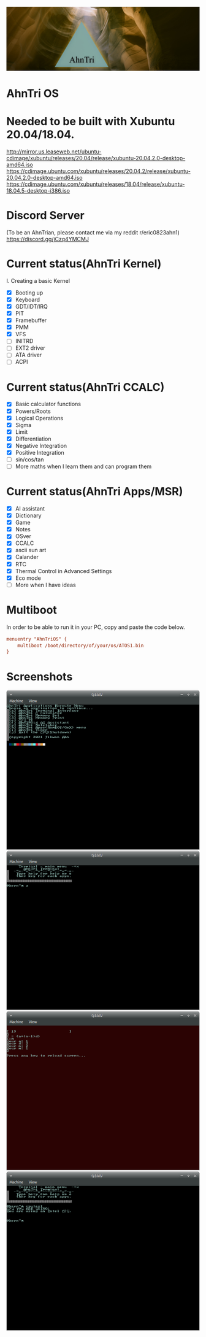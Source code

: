 ![AhnTriLogo](at.jpg)

# AhnTri OS

# Needed to be built with Xubuntu 20.04/18.04.
http://mirror.us.leaseweb.net/ubuntu-cdimage/xubuntu/releases/20.04/release/xubuntu-20.04.2.0-desktop-amd64.iso
https://cdimage.ubuntu.com/xubuntu/releases/20.04.2/release/xubuntu-20.04.2.0-desktop-amd64.iso
https://cdimage.ubuntu.com/xubuntu/releases/18.04/release/xubuntu-18.04.5-desktop-i386.iso

# Discord Server
(To be an AhnTrian, please contact me via my reddit r/eric0823ahn1)
https://discord.gg/jCzq4YMCMJ

# Current status(AhnTri Kernel)
I. Creating a basic Kernel
- [x] Booting up
- [x] Keyboard
- [x] GDT/IDT/IRQ
- [x] PIT
- [x] Framebuffer
- [x] PMM
- [x] VFS
- [ ] INITRD
- [ ] EXT2 driver
- [ ] ATA driver
- [ ] ACPI

# Current status(AhnTri CCALC)
- [x] Basic calculator functions
- [x] Powers/Roots
- [x] Logical Operations
- [x] Sigma
- [x] Limit
- [x] Differentiation
- [x] Negative Integration
- [x] Positive Integration
- [ ] sin/cos/tan
- [ ] More maths when I learn them and can program them

# Current status(AhnTri Apps/MSR)
- [x] AI assistant
- [x] Dictionary
- [x] Game
- [x] Notes
- [x] OSver
- [x] CCALC
- [x] ascii sun art
- [x] Calander
- [x] RTC
- [x] Thermal Control in Advanced Settings
- [x] Eco mode
- [ ] More when I have ideas

# Multiboot
In order to be able to run it in your PC, copy and paste the code below.
```INI
menuentry "AhnTriOS" {
	multiboot /boot/directory/of/your/os/ATOS1.bin
}
```

# Screenshots
![sshot1](sshot1.png)
![sshot2](sshot2.png)
![sshot3](sshot3.png)
![sshot4](sshot4.png)
